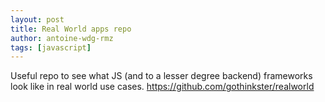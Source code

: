 ```yaml
---
layout: post
title: Real World apps repo
author: antoine-wdg-rmz
tags: [javascript]
---
```


Useful repo to see what JS (and to a lesser degree backend) frameworks look like in real world use cases.
https://github.com/gothinkster/realworld
